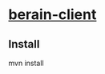 [berain-client](https://github.com/fengfei1000/berain/tree/master/berain-client)
=======


Install
------------- 

mvn install